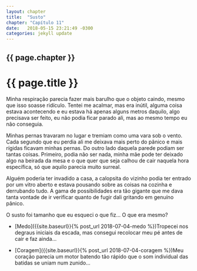 ```yaml
---
layout: chapter
title:  "Susto"
chapter: "Capítulo 11"
date:   2018-05-15 23:21:49 -0300
categories: jekyll update
---
```






## {{ page.chapter }}
# {{ page.title }} 

Minha respiração parecia fazer mais barulho que o objeto caindo, mesmo que isso soasse ridículo.
Tentei me acalmar, mas era inútil, alguma coisa estava acontecendo e eu estava há apenas alguns metros
daquilo, algo precisava ser feito, eu não podia ficar parado ali, mas ao mesmo tempo eu não conseguia.

Minhas pernas travaram no lugar e tremiam como uma vara sob o vento. Cada segundo que eu
perdia ali me deixava mais perto do pânico e mais rígidas ficavam minhas pernas. Do outro lado daquela
parede podiam ser tantas coisas. Primeiro, podia não ser nada, minha mãe pode ter deixado algo na
beirada da mesa e o que quer que seja calhou de cair naquela hora específica, só que aquilo parecia muito surreal.

Alguém poderia ter invadido a casa, a calopsita do vizinho podia ter entrado por um vitro aberto e
estava pousando sobre as coisas na cozinha e derrubando tudo. A gama de possibilidades era tão gigante
que me dava tanta vontade de ir verificar quanto de fugir dali gritando em genuíno pânico.

O susto foi tamanho que eu esqueci o que fiz... O que era mesmo?


- [Medo]({{site.baseurl}}{% post_url 2018-07-04-medo %})Tropecei nos degraus iniciais da escada, mas consegui recolocar meu pé antes de cair e faz ainda...

- [Coragem]({{site.baseurl}}{% post_url 2018-07-04-coragem %})Meu coração parecia um motor batendo tão rápido que o som individual das batidas se uniam num zunido...

